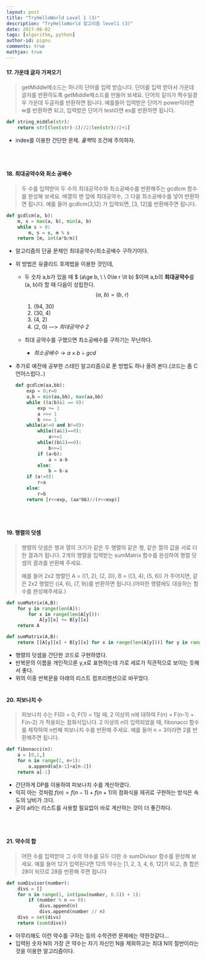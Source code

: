 ```yaml
---
layout: post
title: "TryHelloWorld Level 1 (3)"
description: "TryHelloWorld 알고리즘 level1 (3)"
date: 2017-06-02
tags: [algorithm, python]
author-id: pignu
comments: true
mathjax: true
---
```




#### 17. 가운데 글자 가져오기

> getMiddle메소드는 하나의 단어를 입력 받습니다. 단어를 입력 받아서 가운데 글자를 반환하도록 getMiddle메소드를 만들어 보세요. 단어의 길이가 짝수일경우 가운데 두글자를 반환하면 됩니다.
> 예를들어 입력받은 단어가 power이라면 w를 반환하면 되고, 입력받은 단어가 test라면 es를 반환하면 됩니다.

```python
def string_middle(str):
    return str[(len(str)-1)//2:len(str)//2+1]
```

- index를 이용한 간단한 문제. *홀짝*의 조건에 주의하자.

<br><br>

#### 18. 최대공약수와 최소 공배수

> 두 수를 입력받아 두 수의 최대공약수와 최소공배수를 반환해주는 gcdlcm 함수를 완성해 보세요. 배열의 맨 앞에 최대공약수, 그 다음 최소공배수를 넣어 반환하면 됩니다. 예를 들어 gcdlcm(3,12) 가 입력되면, [3, 12]를 반환해주면 됩니다.

```python
def gcdlcm(a, b):
    m, s = max(a, b), min(a, b)
    while s > 0:
        m, s = s, m % s
    return [m, int(a*b/m)]
```

- 알고리즘의 단골 문제인 최대공약수/최소공배수 구하기이다.

- 위 방법은 유클리드 호제법을 이용한 것인데, 

  - 두 숫자 a,b가 있을 때 $ (a\ge b, \ \ 0\le r \lt b) $이며 a,b의 **최대공약수**를 (a, b)라 할 때 다음이 성립한다.
    $$
    \left(a,\ b\right) = \left(b,\ r\right)
    $$

    1. (94, 30)
    2. (30,  4)
    3. (4,   2)
    4. (2,   0)  —> *최대공약수 2*

  - 최대 공약수를 구했으면 최소공배수를 구하기는 무난하다.

    - $최소 공배수 \to a \times b \div gcd$

- 추가로 예전에 공부한 스테인 알고리즘으로 푼 방법도 하나 올려 본다.(코드는 좀 C언어스럽다..)

  ```python
  def gcdlcm(aa,bb):
      exp = 0;r=0
      a,b = min(aa,bb), max(aa,bb)
      while ((a|b)&1 == 0):
          exp += 1
          a >>= 1
          b >>= 1
      while(a!=0 and b!=0):
          while((a&1)==0):
              a>>=1
          while((b&1)==0):
              b>>=1
          if (a>b):
              a = a-b
          else:
              b = b-a
      if (a!=0):
          r=a
      else:
          r=b
      return [r<<exp, (aa*bb)//(r<<exp)]
  ```

  <br><br>

#### 19. 행렬의 덧셈

> 행렬의 덧셈은 행과 열의 크기가 같은 두 행렬의 같은 행, 같은 열의 값을 서로 더한 결과가 됩니다. 2개의 행렬을 입력받는 sumMatrix 함수를 완성하여 행렬 덧셈의 결과를 반환해 주세요.
>
> 예를 들어 2x2 행렬인 A = ((1, 2), (2, 3)), B = ((3, 4), (5, 6)) 가 주어지면, 같은 2x2 행렬인 ((4, 6), (7, 9))를 반환하면 됩니다.(어떠한 행렬에도 대응하는 함수를 완성해주세요.)

```python
def sumMatrix(A,B):
    for y in range(len(A)):
        for x in range(len(A[y])):
            A[y][x] += B[y][x]
    return A

def sumMatrix(A,B):
    return [[A[y][x] + B[y][x] for x in range(len(A[y]))] for y in range(len(A))]
```

- 행렬의 덧셈을 간단한 코드로 구현하였다. 
- 반복문의 이름을 개인적으론 y,x로 표현하는데 가로 세로가 직관적으로 보이는 듯해서 좋다.
- 위의 이중 반복문을 아래의 리스트 컴프리헨션으로 바꾸었다.
  <br><br>

#### 20. 피보나치 수

> 피보나치 수는 F(0) = 0, F(1) = 1일 때, 2 이상의 n에 대하여 F(n) = F(n-1) + F(n-2) 가 적용되는 점화식입니다. 2 이상의 n이 입력되었을 때, fibonacci 함수를 제작하여 n번째 피보나치 수를 반환해 주세요. 예를 들어 n = 3이라면 2를 반환해주면 됩니다.

```python
def fibonacci(n):
    a = [0,1,]
    for n in range(2, n+1):
        a.append(a[n-1]+a[n-2])
    return a[-1]
```

- 간단하게 DP를 이용하여 피보나치 수를 계산하였다.
- 익히 아는 것처럼 $f\left(n\right) = f\left(n-1\right) + f\left(n+1\right)$의 점화식을 재귀로 구현하는 방식은 속도의 낭비가 크다.
- 굳이 a라는 리스트를 사용할 필요없이 바로 계산하는 것이 더 좋긴하다.

<br><br>

#### 21. 약수의 합

> 어떤 수를 입력받아 그 수의 약수를 모두 더한 수 sumDivisor 함수를 완성해 보세요. 예를 들어 12가 입력된다면 12의 약수는 [1, 2, 3, 4, 6, 12]가 되고, 총 합은 28이 되므로 28을 반환해 주면 됩니다

```python
def sumDivisor(number):
    divs = []
    for n in range(1, int(pow(number, 0.5)) + 1):
        if (number % n == 0):
            divs.append(n)
            divs.append(number // n)
    divs = set(divs)
    return (sum(divs))
```

- 아무리해도 이런 약수를 구하는 등의 수학관련 문제에는 약한것같다...
- 입력된 숫자 N의 가장 큰 약수는 자기 자신인 N을 제외하고는 최대 N의 절반이라는 것을 이용한 알고리즘이다.















